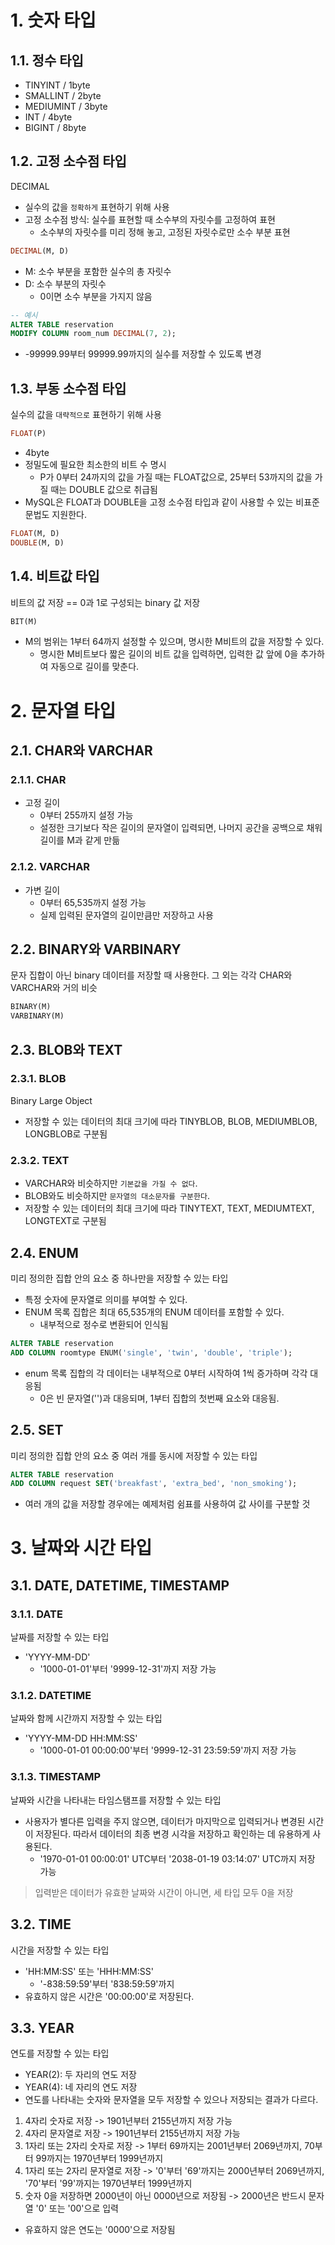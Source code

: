 # 1. 숫자 타입
## 1.1. 정수 타입
- TINYINT / 1byte
- SMALLINT / 2byte
- MEDIUMINT / 3byte
- INT / 4byte
- BIGINT / 8byte
## 1.2. 고정 소수점 타입
DECIMAL
- 실수의 값을 `정확하게` 표현하기 위해 사용
- 고정 소수점 방식: 실수를 표현할 때 소수부의 자릿수를 고정하여 표현
  - 소수부의 자릿수를 미리 정해 놓고, 고정된 자릿수로만 소수 부분 표현
```sql
DECIMAL(M, D)
```
- M: 소수 부분을 포함한 실수의 총 자릿수
- D: 소수 부분의 자릿수
  - 0이면 소수 부분을 가지지 않음
```sql
-- 예시
ALTER TABLE reservation
MODIFY COLUMN room_num DECIMAL(7, 2);
```
- -99999.99부터 99999.99까지의 실수를 저장할 수 있도록 변경
## 1.3. 부동 소수점 타입
실수의 값을 `대략적으로` 표현하기 위해 사용
```sql
FLOAT(P)
```
- 4byte
- 정밀도에 필요한 최소한의 비트 수 명시
  - P가 0부터 24까지의 값을 가질 때는 FLOAT값으로, 25부터 53까지의 값을 가질 때는 DOUBLE 값으로 취급됨
- MySQL은 FLOAT과 DOUBLE을 고정 소수점 타입과 같이 사용할 수 있는 비표준 문법도 지원한다.
```sql
FLOAT(M, D)
DOUBLE(M, D)
```
## 1.4. 비트값 타입
비트의 값 저장 == 0과 1로 구성되는 binary 값 저장
```sql
BIT(M)
```
- M의 범위는 1부터 64까지 설정할 수 있으며, 명시한 M비트의 값을 저장할 수 있다.
  - 명시한 M비트보다 짧은 길이의 비트 값을 입력하면, 입력한 값 앞에 0을 추가하여 자동으로 길이를 맞춘다.
# 2. 문자열 타입
## 2.1. CHAR와 VARCHAR
### 2.1.1. CHAR
- 고정 길이
  - 0부터 255까지 설정 가능
  - 설정한 크기보다 작은 길이의 문자열이 입력되면, 나머지 공간을 공백으로 채워 길이를 M과 같게 만듦
### 2.1.2. VARCHAR
- 가변 길이
  - 0부터 65,535까지 설정 가능
  - 실제 입력된 문자열의 길이만큼만 저장하고 사용
## 2.2. BINARY와 VARBINARY
문자 집합이 아닌 binary 데이터를 저장할 때 사용한다. 그 외는 각각 CHAR와 VARCHAR와 거의 비슷
```sql
BINARY(M)
VARBINARY(M)
```
## 2.3. BLOB와 TEXT
### 2.3.1. BLOB
Binary Large Object
- 저장할 수 있는 데이터의 최대 크기에 따라 TINYBLOB, BLOB, MEDIUMBLOB, LONGBLOB로 구분됨

### 2.3.2. TEXT
- VARCHAR와 비슷하지만 `기본값을 가질 수 없다`.
- BLOB와도 비슷하지만 `문자열의 대소문자를 구분한다`.
- 저장할 수 있는 데이터의 최대 크기에 따라 TINYTEXT, TEXT, MEDIUMTEXT, LONGTEXT로 구분됨
## 2.4. ENUM
미리 정의한 집합 안의 요소 중 하나만을 저장할 수 있는 타입
- 특정 숫자에 문자열로 의미를 부여할 수 있다.
- ENUM 목록 집합은 최대 65,535개의 ENUM 데이터를 포함할 수 있다.
  - 내부적으로 정수로 변환되어 인식됨
```sql
ALTER TABLE reservation
ADD COLUMN roomtype ENUM('single', 'twin', 'double', 'triple');
```
- enum 목록 집합의 각 데이터는 내부적으로 0부터 시작하여 1씩 증가하며 각각 대응됨
  - 0은 빈 문자열('')과 대응되며, 1부터 집합의 첫번째 요소와 대응됨.
## 2.5. SET
미리 정의한 집합 안의 요소 중 여러 개를 동시에 저장할 수 있는 타입
```sql
ALTER TABLE reservation
ADD COLUMN request SET('breakfast', 'extra_bed', 'non_smoking');
```
- 여러 개의 값을 저장할 경우에는 예제처럼 쉼표를 사용하여 값 사이를 구분할 것

# 3. 날짜와 시간 타입
## 3.1. DATE, DATETIME, TIMESTAMP
### 3.1.1. DATE
날짜를 저장할 수 있는 타입
- 'YYYY-MM-DD'
  - '1000-01-01'부터 '9999-12-31'까지 저장 가능
### 3.1.2. DATETIME
날짜와 함께 시간까지 저장할 수 있는 타입
- 'YYYY-MM-DD HH:MM:SS'
  - '1000-01-01 00:00:00'부터 '9999-12-31 23:59:59'까지 저장 가능

### 3.1.3. TIMESTAMP
날짜와 시간을 나타내는 타임스탬프를 저장할 수 있는 타입
- 사용자가 별다른 입력을 주지 않으면, 데이터가 마지막으로 입력되거나 변경된 시간이 저장된다. 따라서 데이터의 최종 변경 시각을 저장하고 확인하는 데 유용하게 사용된다.
  - '1970-01-01 00:00:01' UTC부터 '2038-01-19 03:14:07' UTC까지 저장 가능
> 입력받은 데이터가 유효한 날짜와 시간이 아니면, 세 타입 모두 0을 저장
## 3.2. TIME
시간을 저장할 수 있는 타입
- 'HH:MM:SS' 또는 'HHH:MM:SS'
  - '-838:59:59'부터 '838:59:59'까지
- 유효하지 않은 시간은 '00:00:00'로 저장된다.
## 3.3. YEAR
연도를 저장할 수 있는 타입
- YEAR(2): 두 자리의 연도 저장
- YEAR(4): 네 자리의 연도 저장
- 연도를 나타내는 숫자와 문자열을 모두 저장할 수 있으나 저장되는 결과가 다르다.
1. 4자리 숫자로 저장 -> 1901년부터 2155년까지 저장 가능
2. 4자리 문자열로 저장 -> 1901년부터 2155년까지 저장 가능
3. 1자리 또는 2자리 숫자로 저장 -> 1부터 69까지는 2001년부터 2069년까지, 70부터 99까지는 1970년부터 1999년까지
4. 1자리 또는 2자리 문자열로 저장 -> '0'부터 '69'까지는 2000년부터 2069년까지, '70'부터 '99'까지는 1970년부터 1999년까지
5. 숫자 0을 저장하면 2000년이 아닌 0000년으로 저장됨 -> 2000년은 반드시 문자열 '0' 또는 '00'으로 입력
- 유효하지 않은 연도는 '0000'으로 저장됨
